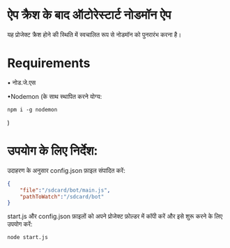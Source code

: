 # ऐप क्रैश के बाद ऑटोरेस्टार्ट नोडमॉन ऐप

यह प्रोजेक्ट क्रैश होने की स्थिति में स्वचालित रूप से नोडमॉन को पुनरारंभ करना है।

# Requirements

• नोड.जे.एस

•Nodemon (के साथ स्थापित करने योग्य:

    npm i -g nodemon

)

# उपयोग के लिए निर्देश:

उदाहरण के अनुसार config.json फ़ाइल संपादित करें:

```json
{
    "file":"/sdcard/bot/main.js",
    "pathToWatch":"/sdcard/bot"
}
```

start.js और config.json फ़ाइलों को अपने प्रोजेक्ट फ़ोल्डर में कॉपी करें और इसे शुरू करने के लिए उपयोग करें:

    node start.js
